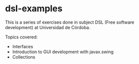 # dsl-examples

This is a series of exercises done in subject DSL (Free software development) at Universidad de Córdoba.

Topics covered:
 - Interfaces
 - Introduction to GUI development with javax.swing
 - Collections
